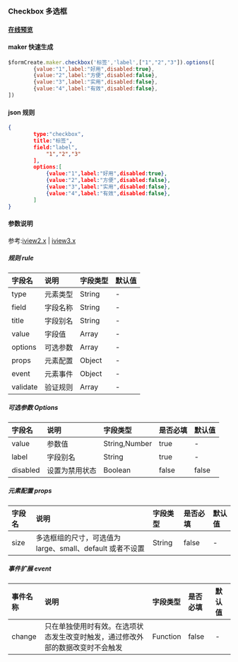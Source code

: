 ### Checkbox 多选框

#### [在线预览](https://jsrun.net/JehKp/edit)

#### maker 快速生成
```js
$formCreate.maker.checkbox('标签','label',["1","2","3"]).options([
        {value:"1",label:"好用",disabled:true},
        {value:"2",label:"方便",disabled:false},
        {value:"3",label:"实用",disabled:false},
        {value:"4",label:"有效",disabled:false},
])
```

#### json 规则
```json
{
        type:"checkbox",
        title:"标签",
        field:"label",
            "1","2","3"
        ],
        options:[
            {value:"1",label:"好用",disabled:true},
            {value:"2",label:"方便",disabled:false},
            {value:"3",label:"实用",disabled:false},
            {value:"4",label:"有效",disabled:false},
        ]
}
```

#### 参数说明

参考:[iview2.x](http://v2.iviewui.com/components/checkbox#API) | [iview3.x](https://www.iviewui.com/components/checkbox#API)



##### 规则 rule

| **字段名** | **说明** | **字段类型** | **默认值** |
| :--- | :--- | :--- | :--- |
| type | 元素类型 | String | - |
| field | 字段名称 | String | - |
| title | 字段别名 | String | - |
| value | 字段值 | Array | - |
| options | 可选参数 | Array | - |
| props | 元素配置 | Object | - |
| event | 元素事件 | Object | - |
| validate | 验证规则 | Array | - |

##### 可选参数 Options

| **字段名** | **说明** | **字段类型** | **是否必填** | **默认值** |
| :--- | :--- | :--- | :--- | :--- |
| value | 参数值 | String,Number | true | - |
| label | 字段别名 | String | true | - |
| disabled | 设置为禁用状态 | Boolean | false | false |

##### 元素配置 props

| 字段名 | 说明 | 字段类型 | 是否必填 | 默认值 |
| :--- | :--- | :--- | :--- | :--- |
| size | 多选框组的尺寸，可选值为 large、small、default 或者不设置 | String | false | - |

##### 事件扩展 event

| 事件名称 | 说明 | 字段类型 | 是否必填 | 默认值 |
| :--- | :--- | :--- | :--- | :--- |
| change | 只在单独使用时有效。在选项状态发生改变时触发，通过修改外部的数据改变时不会触发 | Function | false | - |


